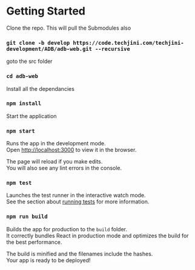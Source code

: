 # Getting Started

Clone the repo. This will pull the Submodules also

### `git clone -b develop https://code.techjini.com/techjini-development/ADB/adb-web.git --recursive`

goto the src folder

### `cd adb-web`

Install all the dependancies

### `npm install`

Start the application

### `npm start`

Runs the app in the development mode.\
Open [http://localhost:3000](http://localhost:3000) to view it in the browser.

The page will reload if you make edits.\
You will also see any lint errors in the console.

### `npm test`

Launches the test runner in the interactive watch mode.\
See the section about [running tests](https://facebook.github.io/create-react-app/docs/running-tests) for more information.

### `npm run build`

Builds the app for production to the `build` folder.\
It correctly bundles React in production mode and optimizes the build for the best performance.

The build is minified and the filenames include the hashes.\
Your app is ready to be deployed!
